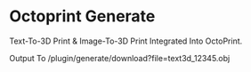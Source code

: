 # Octoprint Generate

Text-To-3D Print & Image-To-3D Print Integrated Into OctoPrint.

Output To /plugin/generate/download?file=text3d_12345.obj

